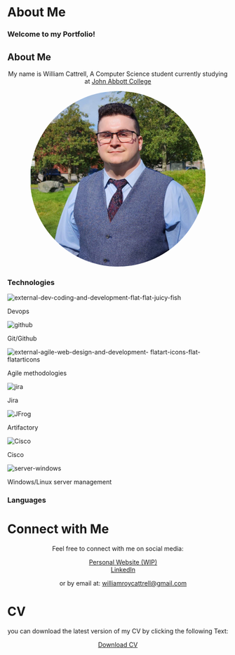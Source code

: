 <h1 class="titles">About Me</h1>
<h3 class="titles">Welcome to my Portfolio!</h3>

<h2 class="titles">About Me</h2>
<p style="text-align: center;">My name is William Cattrell, A Computer Science student currently studying at <a href="https://johnabbott.qc.ca/">John Abbott College</a></p>
<p style="text-align:center;"><img src="./assets/profilePicture.JPG" alt="Profile Picture" style="border-radius: 50%" height="400px" width="400px"/></p>

<h3 class="titles">Technologies</h3>

<div class="main-box">
  <div class="centered">
    <div class="row">
       <div class="box">
         <img class="icons" src="https://img.icons8.com/external-flat-juicy-fish/60/external-dev-coding-and-development-flat-flat-juicy-fish.png" alt="external-dev-coding-and-development-flat-flat-juicy-fish"/>
         <p class="titles">Devops</p></div>
       <div class="box">
         <img class="icons" src="https://img.icons8.com/ios-filled/50/github.png" alt="github"/>
         <p class="titles">Git/Github</p></div>
       </div>
       <div class="box">
         <img class="icons" src="https://img.icons8.com/external-flatart-icons-flat-flatarticons/64/external-agile-web-design-and-development-flatart-icons-flat-flatarticons.png" alt="external-agile-web-design-and-development-      
            flatart-icons-flat-flatarticons"/>
         <p class="titles">Agile methodologies</p></div>
       </div>
       <div class="box">
         <img class="icons" src="https://img.icons8.com/ios/50/jira.png" alt="jira"/>
         <p class="titles">Jira</p></div>
       </div>
       <div class="box">
         <img class="icons"src="https://speedmedia.jfrog.com/08612fe1-9391-4cf3-ac1a-6dd49c36b276/https://media.jfrog.com/wp-content/uploads/2021/12/29113553/jfrog-logo-2022.svg/w_1024" alt="JFrog"/>
         <p class="titles">Artifactory</p></div>
       </div>
       <div class="box">
         <img class="icons" src="https://www.cdnlogo.com/logos/c/79/cisco.svg" alt="Cisco"/>
         <p class="titles">Cisco</p></div>
       </div>
       <div class="box">
         <img class="icons" src="https://img.icons8.com/stickers/100/server-windows.png" alt="server-windows"/>
       <p class="titles">Windows/Linux server management</p></div>
       </div>
    </div>    
    <h3 class="titles" >Languages</h3>    
    <div class="row">
      <div class="box"></div>
      <div class="box"></div>
    </div>
  </div>
</div>



<h1 class="titles">Connect with Me</h1>
<p style="text-align: center;">Feel free to connect with me on social media:</p>
<div style="text-align: center;"> 
  <ul style="list-style: none;">
    <li> <a href="https://cattrell.net">Personal Website (WIP)</a></li>
    <li> <a href="https://linkedin.com/in/wrc123/">LinkedIn</a></li>
    <li><p style="text-align: center;">or by email at: <a href="mailto:williamroycattrell@gmail.com">williamroycattrell@gmail.com</a></p></li>
  </ul>
</div>

<h1 class="titles">CV</h1>
<p style="text-align: center;">you can download the latest version of my CV by clicking the following Text:</p>

<div style="text-align: center;"> 
<a href="./assets/WilliamCattrellCV.pdf" download>
  <p>Download CV</p>
</a>
</div>

